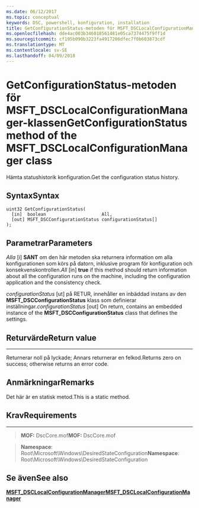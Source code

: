 ```yaml
---
ms.date: 06/12/2017
ms.topic: conceptual
keywords: DSC, powershell, konfiguration, installation
title: GetConfigurationStatus-metoden för MSFT_DSCLocalConfigurationManager-klassen
ms.openlocfilehash: dde4ac003b346018561481e05ca7374475f9ff1d
ms.sourcegitcommit: cf195b090b3223fa4917206dfec7f0b603873cdf
ms.translationtype: MT
ms.contentlocale: sv-SE
ms.lasthandoff: 04/09/2018
---
```

# <a name="getconfigurationstatus-method-of-the-msftdsclocalconfigurationmanager-class"></a><span data-ttu-id="6373a-103">GetConfigurationStatus-metoden för MSFT_DSCLocalConfigurationManager-klassen</span><span class="sxs-lookup"><span data-stu-id="6373a-103">GetConfigurationStatus method of the MSFT_DSCLocalConfigurationManager class</span></span>

<span data-ttu-id="6373a-104">Hämta statushistorik konfiguration.</span><span class="sxs-lookup"><span data-stu-id="6373a-104">Get the configuration status history.</span></span>

<a name="syntax"></a><span data-ttu-id="6373a-105">Syntax</span><span class="sxs-lookup"><span data-stu-id="6373a-105">Syntax</span></span>
------

```mof
uint32 GetConfigurationStatus(
  [in]  boolean                     All,
  [out] MSFT_DSCConfigurationStatus configurationStatus[]
);
```

<a name="parameters"></a><span data-ttu-id="6373a-106">Parametrar</span><span class="sxs-lookup"><span data-stu-id="6373a-106">Parameters</span></span>
----------

<span data-ttu-id="6373a-107">*Alla* \[i\] **SANT** om den här metoden ska returnera information om alla konfigurationen som körs på datorn, inklusive program för konfiguration och konsekvenskontrollen.</span><span class="sxs-lookup"><span data-stu-id="6373a-107">*All* \[in\] **true** if this method should return information about all the configuration runs on the machine, including the configuration application and the consistency check.</span></span>

<span data-ttu-id="6373a-108">*configurationStatus* \[ut\] på RETUR, innehåller en inbäddad instans av den **MSFT_DSCConfigurationStatus** klass som definierar inställningar.</span><span class="sxs-lookup"><span data-stu-id="6373a-108">*configurationStatus* \[out\] On return, contains an embedded instance of the **MSFT_DSCConfigurationStatus** class that defines the settings.</span></span>

## <a name="return-value"></a><span data-ttu-id="6373a-109">Returvärde</span><span class="sxs-lookup"><span data-stu-id="6373a-109">Return value</span></span>
------------

<span data-ttu-id="6373a-110">Returnerar noll på lyckade; Annars returnerar en felkod.</span><span class="sxs-lookup"><span data-stu-id="6373a-110">Returns zero on success; otherwise returns an error code.</span></span>

## <a name="remarks"></a><span data-ttu-id="6373a-111">Anmärkningar</span><span class="sxs-lookup"><span data-stu-id="6373a-111">Remarks</span></span>

<span data-ttu-id="6373a-112">Det här är en statisk metod.</span><span class="sxs-lookup"><span data-stu-id="6373a-112">This is a static method.</span></span>

## <a name="requirements"></a><span data-ttu-id="6373a-113">Krav</span><span class="sxs-lookup"><span data-stu-id="6373a-113">Requirements</span></span>
------------
><span data-ttu-id="6373a-114">**MOF:** DscCore.mof</span><span class="sxs-lookup"><span data-stu-id="6373a-114">**MOF:** DscCore.mof</span></span>

><span data-ttu-id="6373a-115">**Namespace**: Root\Microsoft\Windows\DesiredStateConfiguration</span><span class="sxs-lookup"><span data-stu-id="6373a-115">**Namespace**: Root\Microsoft\Windows\DesiredStateConfiguration</span></span>


## <a name="see-also"></a><span data-ttu-id="6373a-116">Se även</span><span class="sxs-lookup"><span data-stu-id="6373a-116">See also</span></span>


[<span data-ttu-id="6373a-117">**MSFT_DSCLocalConfigurationManager**</span><span class="sxs-lookup"><span data-stu-id="6373a-117">**MSFT_DSCLocalConfigurationManager**</span></span>](msft-dsclocalconfigurationmanager.md)